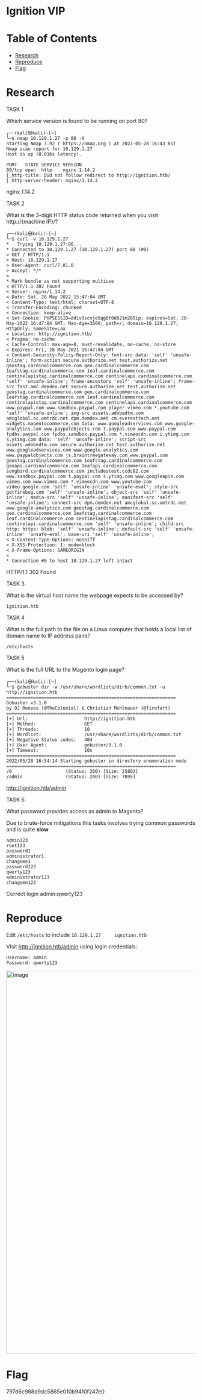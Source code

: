 # Ignition VIP

# Table of Contents

- [Research](#research)
- [Reproduce](#reproduce)
- [Flag](#flag)

# Research

TASK 1

Which service version is found to be running on port 80?

    ┌──(kali㉿kali)-[~]
    └─$ nmap 10.129.1.27 -p 80 -A
    Starting Nmap 7.92 ( https://nmap.org ) at 2022-05-28 16:43 BST
    Nmap scan report for 10.129.1.27
    Host is up (0.016s latency).

    PORT   STATE SERVICE VERSION
    80/tcp open  http    nginx 1.14.2
    |_http-title: Did not follow redirect to http://ignition.htb/
    |_http-server-header: nginx/1.14.2

nginx 1.14.2

TASK 2

What is the 3-digit HTTP status code returned when you visit http://{machine IP}/?

    ┌──(kali㉿kali)-[~]
    └─$ curl -v 10.129.1.27
    *   Trying 10.129.1.27:80...
    * Connected to 10.129.1.27 (10.129.1.27) port 80 (#0)
    > GET / HTTP/1.1
    > Host: 10.129.1.27
    > User-Agent: curl/7.81.0
    > Accept: */*
    > 
    * Mark bundle as not supporting multiuse
    < HTTP/1.1 302 Found
    < Server: nginx/1.14.2
    < Date: Sat, 28 May 2022 15:47:04 GMT
    < Content-Type: text/html; charset=UTF-8
    < Transfer-Encoding: chunked
    < Connection: keep-alive
    < Set-Cookie: PHPSESSID=dd1v3scvje5qg0t0d821m285ip; expires=Sat, 28-May-2022 16:47:04 GMT; Max-Age=3600; path=/; domain=10.129.1.27; HttpOnly; SameSite=Lax
    < Location: http://ignition.htb/
    < Pragma: no-cache
    < Cache-Control: max-age=0, must-revalidate, no-cache, no-store
    < Expires: Fri, 28 May 2021 15:47:04 GMT
    < Content-Security-Policy-Report-Only: font-src data: 'self' 'unsafe-inline'; form-action secure.authorize.net test.authorize.net geostag.cardinalcommerce.com geo.cardinalcommerce.com 1eafstag.cardinalcommerce.com 1eaf.cardinalcommerce.com centinelapistag.cardinalcommerce.com centinelapi.cardinalcommerce.com 'self' 'unsafe-inline'; frame-ancestors 'self' 'unsafe-inline'; frame-src fast.amc.demdex.net secure.authorize.net test.authorize.net geostag.cardinalcommerce.com geo.cardinalcommerce.com 1eafstag.cardinalcommerce.com 1eaf.cardinalcommerce.com centinelapistag.cardinalcommerce.com centinelapi.cardinalcommerce.com www.paypal.com www.sandbox.paypal.com player.vimeo.com *.youtube.com 'self' 'unsafe-inline'; img-src assets.adobedtm.com amcglobal.sc.omtrdc.net dpm.demdex.net cm.everesttech.net widgets.magentocommerce.com data: www.googleadservices.com www.google-analytics.com www.paypalobjects.com t.paypal.com www.paypal.com fpdbs.paypal.com fpdbs.sandbox.paypal.com *.vimeocdn.com i.ytimg.com s.ytimg.com data: 'self' 'unsafe-inline'; script-src assets.adobedtm.com secure.authorize.net test.authorize.net www.googleadservices.com www.google-analytics.com www.paypalobjects.com js.braintreegateway.com www.paypal.com geostag.cardinalcommerce.com 1eafstag.cardinalcommerce.com geoapi.cardinalcommerce.com 1eafapi.cardinalcommerce.com songbird.cardinalcommerce.com includestest.ccdc02.com www.sandbox.paypal.com t.paypal.com s.ytimg.com www.googleapis.com vimeo.com www.vimeo.com *.vimeocdn.com www.youtube.com video.google.com 'self' 'unsafe-inline' 'unsafe-eval'; style-src getfirebug.com 'self' 'unsafe-inline'; object-src 'self' 'unsafe-inline'; media-src 'self' 'unsafe-inline'; manifest-src 'self' 'unsafe-inline'; connect-src dpm.demdex.net amcglobal.sc.omtrdc.net www.google-analytics.com geostag.cardinalcommerce.com geo.cardinalcommerce.com 1eafstag.cardinalcommerce.com 1eaf.cardinalcommerce.com centinelapistag.cardinalcommerce.com centinelapi.cardinalcommerce.com 'self' 'unsafe-inline'; child-src http: https: blob: 'self' 'unsafe-inline'; default-src 'self' 'unsafe-inline' 'unsafe-eval'; base-uri 'self' 'unsafe-inline';
    < X-Content-Type-Options: nosniff
    < X-XSS-Protection: 1; mode=block
    < X-Frame-Options: SAMEORIGIN
    < 
    * Connection #0 to host 10.129.1.27 left intact

HTTP/1.1 302 Found

TASK 3

What is the virtual host name the webpage expects to be accessed by?

    ignition.htb

TASK 4

What is the full path to the file on a Linux computer that holds a local list of domain name to IP address pairs?

    /etc/hosts

TASK 5

What is the full URL to the Magento login page?

    ┌──(kali㉿kali)-[~]
    └─$ gobuster dir -w /usr/share/wordlists/dirb/common.txt -u http://ignition.htb      
    ===============================================================
    Gobuster v3.1.0
    by OJ Reeves (@TheColonial) & Christian Mehlmauer (@firefart)
    ===============================================================
    [+] Url:                     http://ignition.htb
    [+] Method:                  GET
    [+] Threads:                 10
    [+] Wordlist:                /usr/share/wordlists/dirb/common.txt
    [+] Negative Status codes:   404
    [+] User Agent:              gobuster/3.1.0
    [+] Timeout:                 10s
    ===============================================================
    2022/05/28 16:54:14 Starting gobuster in directory enumeration mode
    ===============================================================
    /0                    (Status: 200) [Size: 25803]
    /admin                (Status: 200) [Size: 7095] 


http://ignition.htb/admin


TASK 6

What password provides access as admin to Magento?

Due to brute-force mitigations this tasks involves trying common passwords and is quite **slow**

    admin123
    root123
    password1
    administrator1 
    changeme1 
    password123 
    qwerty123 
    administrator123 
    changeme123

Correct login
admin:qwerty123

# Reproduce

Edit `/etc/hosts` to include `10.129.1.27     ignition.htb`

Visit http://ignition.htb/admin using login credentials:

    Username: admin
    Password: qwerty123

<img width="1016" alt="image" src="https://user-images.githubusercontent.com/10171446/170833473-f6a7ca59-28fe-4dc8-8b7c-c836695f74aa.png">


# Flag

797d6c988d9dc5865e010b9410f247e0

